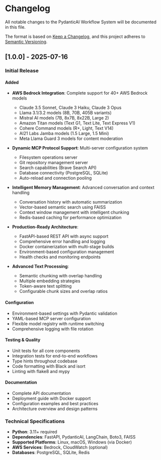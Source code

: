 # Changelog

All notable changes to the PydanticAI Workflow System will be documented in this file.

The format is based on [Keep a Changelog](https://keepachangelog.com/en/1.0.0/),
and this project adheres to [Semantic Versioning](https://semver.org/spec/v2.0.0.html).

## [1.0.0] - 2025-07-16

### Initial Release

#### Added
- **AWS Bedrock Integration**: Complete support for 40+ AWS Bedrock models
  - Claude 3.5 Sonnet, Claude 3 Haiku, Claude 3 Opus
  - Llama 3.1/3.2 models (8B, 70B, 405B variants)
  - Mistral AI models (7B, 8x7B, 8x22B, Large 2)
  - Amazon Titan models (Text G1, Text Lite, Text Express V1)
  - Cohere Command models (R+, Light, Text V14)
  - AI21 Labs Jamba models (1.5 Large, 1.5 Mini)
  - Meta Llama Guard 3 models for content moderation

- **Dynamic MCP Protocol Support**: Multi-server configuration system
  - Filesystem operations server
  - Git repository management server
  - Search capabilities (Brave Search API)
  - Database connectivity (PostgreSQL, SQLite)
  - Auto-reload and connection pooling

- **Intelligent Memory Management**: Advanced conversation and context handling
  - Conversation history with automatic summarization
  - Vector-based semantic search using FAISS
  - Context window management with intelligent chunking
  - Redis-based caching for performance optimization

- **Production-Ready Architecture**:
  - FastAPI-based REST API with async support
  - Comprehensive error handling and logging
  - Docker containerization with multi-stage builds
  - Environment-based configuration management
  - Health checks and monitoring endpoints

- **Advanced Text Processing**:
  - Semantic chunking with overlap handling
  - Multiple embedding strategies
  - Token-aware text splitting
  - Configurable chunk sizes and overlap ratios

#### Configuration
- Environment-based settings with Pydantic validation
- YAML-based MCP server configuration
- Flexible model registry with runtime switching
- Comprehensive logging with file rotation

#### Testing & Quality
- Unit tests for all core components
- Integration tests for end-to-end workflows
- Type hints throughout codebase
- Code formatting with Black and isort
- Linting with flake8 and mypy

#### Documentation
- Complete API documentation
- Deployment guide with Docker support
- Configuration examples and best practices
- Architecture overview and design patterns

### Technical Specifications
- **Python**: 3.11+ required
- **Dependencies**: FastAPI, PydanticAI, LangChain, Boto3, FAISS
- **Supported Platforms**: Linux, macOS, Windows (via Docker)
- **AWS Services**: Bedrock, CloudWatch (optional)
- **Databases**: PostgreSQL, SQLite, Redis
